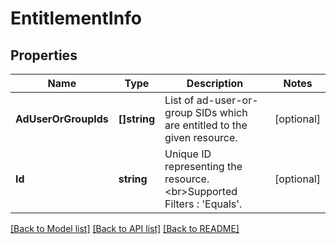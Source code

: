 # EntitlementInfo

## Properties

Name | Type | Description | Notes
------------ | ------------- | ------------- | -------------
**AdUserOrGroupIds** | **[]string** | List of ad-user-or-group SIDs which are entitled to the given resource. | [optional] 
**Id** | **string** | Unique ID representing the resource.&lt;br&gt;Supported Filters : &#39;Equals&#39;. | [optional] 

[[Back to Model list]](../README.md#documentation-for-models) [[Back to API list]](../README.md#documentation-for-api-endpoints) [[Back to README]](../README.md)


